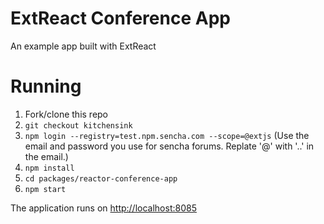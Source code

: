 # ExtReact Conference App

An example app built with ExtReact

# Running

1. Fork/clone this repo
2. `git checkout kitchensink`
3. `npm login --registry=test.npm.sencha.com --scope=@extjs` (Use the email and password you use for sencha forums.  Replate '@' with '..' in the email.)
4. `npm install`
5. `cd packages/reactor-conference-app`
6. `npm start`

The application runs on [http://localhost:8085](http://localhost:8085)
